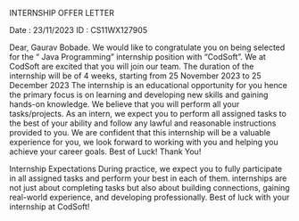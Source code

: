 INTERNSHIP OFFER LETTER

Date : 23/11/2023 
ID   : CS11WX127905

Dear,
Gaurav Bobade.
We would like to congratulate you on being selected for the “ Java Programming”
internship position with “CodSoft”. We at CodSoft are excited that you will join our team.
The duration of the internship will be of 4 weeks, starting from 25 November 2023 to 25
December 2023 The internship is an educational opportunity for you hence the primary
focus is on learning and developing new skills and gaining hands-on knowledge. We believe
that you will perform all your tasks/projects.
As an intern, we expect you to perform all assigned tasks to the best of your ability and
follow any lawful and reasonable instructions provided to you.
We are confident that this internship will be a valuable experience for you, we look forward
to working with you and helping you achieve your career goals.
Best of Luck!
Thank You!

Internship Expectations
During practice, we expect you to fully participate in all assigned tasks and perform your best in each of them.
internships are not just about completing tasks but also about building connections, 
gaining real-world experience, and developing professionally. Best of luck with your internship at CodSoft!
